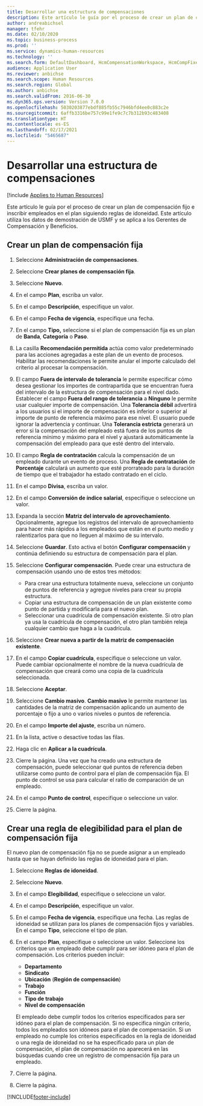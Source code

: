 ```yaml
---
title: Desarrollar una estructura de compensaciones
description: Este artículo le guía por el proceso de crear un plan de compensación fijo e inscribir empleados en el plan siguiendo reglas de idoneidad.
author: andreabichsel
manager: tfehr
ms.date: 02/10/2020
ms.topic: business-process
ms.prod: ''
ms.service: dynamics-human-resources
ms.technology: ''
ms.search.form: DefaultDashboard, HcmCompensationWorkspace, HcmCompFixedPlansPart, HRMCompFixedPlanTable, HRMCompCreateGridDialog, HRCCompGridView, HRMCompEligibility,  HRCCompGrid
audience: Application User
ms.reviewer: anbichse
ms.search.scope: Human Resources
ms.search.region: Global
ms.author: anbichse
ms.search.validFrom: 2016-06-30
ms.dyn365.ops.version: Version 7.0.0
ms.openlocfilehash: 5030203877ebdf885fb55c7946bfd4ee0c883c2e
ms.sourcegitcommit: 6affb3316be757c99e1fe9c7c7b312b93c483408
ms.translationtype: HT
ms.contentlocale: es-ES
ms.lasthandoff: 02/17/2021
ms.locfileid: "5465687"
---
```

# <a name="develop-a-compensation-structure"></a>Desarrollar una estructura de compensaciones

[!include [Applies to Human Resources](../includes/applies-to-hr.md)]

Este artículo le guía por el proceso de crear un plan de compensación fijo e inscribir empleados en el plan siguiendo reglas de idoneidad. Este artículo utiliza los datos de demostración de USMF y se aplica a los Gerentes de Compensación y Beneficios.

## <a name="create-a-fixed-compensation-plan"></a>Crear un plan de compensación fija

1. Seleccione **Administración de compensaciones**.

2. Seleccione **Crear planes de compensación fija**.

3. Seleccione **Nuevo**.

4. En el campo **Plan**, escriba un valor.

5. En el campo **Descripción**, especifique un valor.

6. En el campo **Fecha de vigencia**, especifique una fecha.

7. En el campo **Tipo,** seleccione si el plan de compensación fija es un plan de **Banda**, **Categoría** o **Paso**.

8. La casilla **Recomendación permitida** actúa como valor predeterminado para las acciones agregadas a este plan de un evento de procesos. Habilitar las recomendaciones le permite anular el importe calculado del criterio al procesar la compensación.

9. El campo **Fuera de intervalo de tolerancia** le permite especificar cómo desea gestionar los importes de contrapartida que se encuentran fuera del intervalo de la estructura de compensación para el nivel dado. Establecer el campo **Fuera del rango de tolerancia** a **Ninguno** le permite usar cualquier importe de compensación. Una **Tolerancia débil** advertirá a los usuarios si el importe de compensación es inferior o superior al importe de punto de referencia máximo para ese nivel. El usuario puede ignorar la advertencia y continuar. Una **Tolerancia estricta** generará un error si la compensación del empleado está fuera de los puntos de referencia mínimo y máximo para el nivel y ajustará automáticamente la compensación del empleado para que esté dentro del intervalo.

10. El campo **Regla de contratación** calcula la compensación de un empleado durante un evento de proceso. Una **Regla de contratación** de **Porcentaje** calculará un aumento que esté prorrateado para la duración de tiempo que el trabajador ha estado contratado en el ciclo.

11. En el campo **Divisa**, escriba un valor.

12. En el campo **Conversión de índice salarial**, especifique o seleccione un valor.

13. Expanda la sección **Matriz del intervalo de aprovechamiento**. Opcionalmente, agregue los registros del intervalo de aprovechamiento para hacer más rápidos a los empleados que están en el punto medio y ralentizarlos para que no lleguen al máximo de su intervalo.

14. Seleccione **Guardar**. Esto activa el botón **Configurar compensación** y continúa definiendo su estructura de compensación para el plan.

15. Seleccione **Configurar compensación**. Puede crear una estructura de compensación usando uno de estos tres métodos:

    - Para crear una estructura totalmente nueva, seleccione un conjunto de puntos de referencia y agregue niveles para crear su propia estructura.
    - Copiar una estructura de compensación de un plan existente como punto de partida y modificarla para el nuevo plan.
    - Seleccionar una cuadrícula de compensación existente. Si otro plan ya usa la cuadrícula de compensación, el otro plan también releja cualquier cambio que haga a la cuadrícula.

16. Seleccione **Crear nueva a partir de la matriz de compensación existente**.

17. En el campo **Copiar cuadrícula**, especifique o seleccione un valor. Puede cambiar opcionalmente el nombre de la nueva cuadrícula de compensación que creará como una copia de la cuadrícula seleccionada.

18. Seleccione **Aceptar**.

19. Seleccione **Cambio masivo**. **Cambio masivo** le permite mantener las cantidades de la matriz de compensación aplicando un aumento de porcentaje o fijo a uno o varios niveles o puntos de referencia.

20. En el campo **Importe del ajuste**, escriba un número.

21. En la lista, active o desactive todas las filas.

22. Haga clic en **Aplicar a la cuadrícula**.

23. Cierre la página. Una vez que ha creado una estructura de compensación, puede seleccionar qué puntos de referencia deben utilizarse como punto de control para el plan de compensación fija. El punto de control se usa para calcular el ratio de comparación de un empleado.

24. En el campo **Punto de control**, especifique o seleccione un valor.

25. Cierre la página.

## <a name="create-an-eligibility-rule-for-the-fixed-compensation-plan"></a>Crear una regla de elegibilidad para el plan de compensación fija

El nuevo plan de compensación fija no se puede asignar a un empleado hasta que se hayan definido las reglas de idoneidad para el plan.  

1. Seleccione **Reglas de idoneidad**.

2. Seleccione **Nuevo**.

3. En el campo **Elegibilidad**, especifique o seleccione un valor.

4. En el campo **Descripción**, especifique un valor.

5. En el campo **Fecha de vigencia**, especifique una fecha. Las reglas de idoneidad se utilizan para los planes de compensación fijos y variables. En el campo **Tipo**, seleccione el tipo de plan.

6. En el campo **Plan**, especifique o seleccione un valor. Seleccione los criterios que un empleado debe cumplir para ser idóneo para el plan de compensación. Los criterios pueden incluir:

    - **Departamento**
    - **Sindicato**
    - **Ubicación** (**Región de compensación**)
    - **Trabajo**
    - **Función**
    - **Tipo de trabajo**
    - **Nivel de compensación**
    
    El empleado debe cumplir todos los criterios especificados para ser idóneo para el plan de compensación. Si no especifica ningún criterio, todos los empleados son idóneos para el plan de compensación. Si un empleado no cumple los criterios especificados en la regla de idoneidad o una regla de idoneidad no se ha especificado para un plan de compensación, el plan de compensación no aparecerá en las búsquedas cuando cree un registro de compensación fija para un empleado.

7. Cierre la página.

8. Cierre la página.



[!INCLUDE[footer-include](../includes/footer-banner.md)]